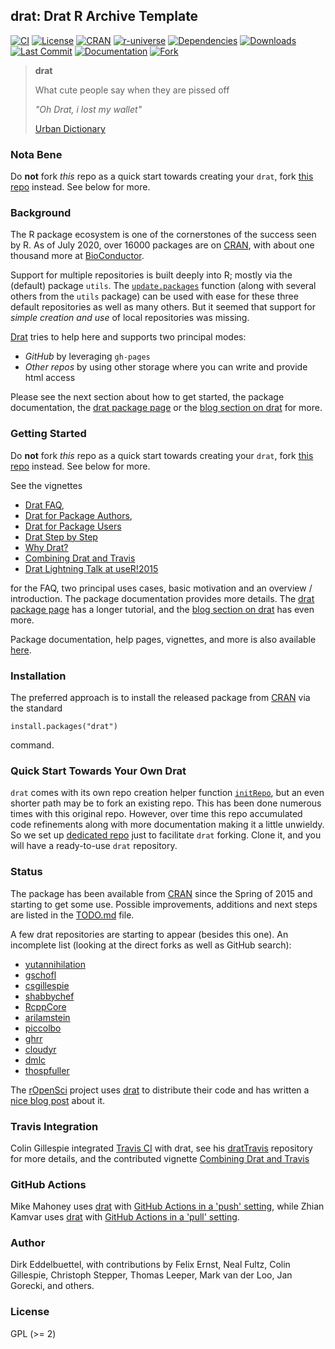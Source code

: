 ## drat: Drat R Archive Template

[![CI](https://github.com/eddelbuettel/drat/workflows/ci/badge.svg)](https://github.com/eddelbuettel/drat/actions?query=workflow%3Aci)
[![License](https://img.shields.io/badge/license-GPL%20%28%3E=%202%29-brightgreen.svg?style=flat)](https://www.gnu.org/licenses/gpl-2.0.html)
[![CRAN](https://www.r-pkg.org/badges/version/drat)](https://cran.r-project.org/package=drat)
[![r-universe](https://eddelbuettel.r-universe.dev/badges/drat)](https://eddelbuettel.r-universe.dev/drat)
[![Dependencies](https://tinyverse.netlify.app/badge/drat)](https://cran.r-project.org/package=drat)
[![Downloads](https://cranlogs.r-pkg.org/badges/drat?color=brightgreen)](https://www.r-pkg.org/pkg/drat)
[![Last Commit](https://img.shields.io/github/last-commit/eddelbuettel/drat)](https://github.com/eddelbuettel/drat)
[![Documentation](https://img.shields.io/badge/documentation-is_here-blue)](https://eddelbuettel.github.io/drat/)
[![Fork](https://img.shields.io/badge/fork-this_instead-orange)](https://github.com/drat-base/drat)

> **drat**
>
> What cute people say when they are pissed off
>
> _"Oh Drat, i lost my wallet"_
>
> [Urban Dictionary](https://www.urbandictionary.com/define.php?term=drat)

### Nota Bene

Do **not** fork _this_ repo as a quick start towards creating your `drat`, fork [this
repo](https://github.com/drat-base/drat) instead. See below for more.

### Background

The R package ecosystem is one of the cornerstones of the success seen by R.
As of July 2020, over 16000 packages are on [CRAN](https://cran.r-project.org),
with about one thousand more at [BioConductor](https://www.bioconductor.org).

Support for multiple repositories is built deeply into R; mostly via the
(default) package `utils`. The
[`update.packages`](https://www.rdocumentation.org/packages/utils/functions/update.packages)
function (along with several others from the `utils` package) can be used with
ease for these three default repositories as well as many others. But it
seemed that support for _simple creation and use_ of local repositories was
missing.

[Drat](https://dirk.eddelbuettel.com/code/drat.html) tries to help here and supports two principal modes:

- *GitHub* by leveraging `gh-pages`
- *Other repos* by using other storage where you can write and provide html access

Please see the next section about how to get started, the package documentation, the
[drat package page](https://dirk.eddelbuettel.com/code/drat.html) or the
[blog section on drat](http://dirk.eddelbuettel.com/blog/code/drat/) for more.

### Getting Started

Do **not** fork _this_ repo as a quick start towards creating your `drat`, fork [this
repo](https://github.com/drat-base/drat) instead. See below for more.

See the vignettes

- [Drat FAQ](https://eddelbuettel.github.io/drat/vignettes/dratfaq/),
- [Drat for Package Authors](https://eddelbuettel.github.io/drat/vignettes/dratforauthors/),
- [Drat for Package Users](https://eddelbuettel.github.io/drat/vignettes/dratforusers/)
- [Drat Step by Step](https://eddelbuettel.github.io/drat/vignettes/dratstepbystep/)
- [Why Drat?](https://eddelbuettel.github.io/drat/vignettes/whydrat/)
- [Combining Drat and Travis](https://eddelbuettel.github.io/drat/vignettes/combiningdratandtravis/)
- [Drat Lightning Talk at useR!2015](https://dirk.eddelbuettel.com/papers/useR2015_drat.pdf)

for the FAQ, two principal uses cases, basic motivation and an overview / introduction.
The package documentation provides more details.  The
[drat package page](https://dirk.eddelbuettel.com/code/drat.html) has a longer
tutorial, and the
[blog section on drat](http://dirk.eddelbuettel.com/blog/code/drat/) has even
more.

Package documentation, help pages, vignettes, and more is also available
[here](https://eddelbuettel.github.io/drat/).



### Installation

The preferred approach is to install the released package from [CRAN](https://cran.r-project.org) via the standard

```{.r}
install.packages("drat")
```

command.


### Quick Start Towards Your Own Drat

`drat` comes with its own repo creation helper function
[`initRepo`](https://eddelbuettel.github.io/drat/man/initRepo/), but an even shorter path may be to
fork an existing repo.  This has been done numerous times with this original repo. However, over
time this repo accumulated code refinements along with more documentation making it a little
unwieldy. So we set up [dedicated repo](https://github.com/drat-base/drat) just to facilitate `drat`
forking.  Clone it, and you will have a ready-to-use `drat` repository.

### Status

The package has been available from [CRAN](https://cran.r-project.org) since
the Spring of 2015 and starting to get some use. Possible improvements,
additions and next steps are listed in the
[TODO.md](https://github.com/eddelbuettel/drat/blob/master/inst/TODO.md)
file.

A few drat repositories are starting to appear (besides this one). An incomplete list (looking at the direct forks as well as GitHub search):

 - [yutannihilation](https://github.com/yutannihilation/drat)
 - [gschofl](https://github.com/gschofl/drat/)
 - [csgillespie](https://github.com/csgillespie/drat)
 - [shabbychef](https://github.com/shabbychef/drat)
 - [RcppCore](https://github.com/RcppCore/drat)
 - [arilamstein](https://github.com/arilamstein/drat)
 - [piccolbo](https://github.com/piccolbo/drat)
 - [ghrr](https://github.com/ghrr/drat)
 - [cloudyr](https://cloudyr.github.io/drat/)
 - [dmlc](https://github.com/dmlc/drat)
 - [thospfuller](https://github.com/thospfuller/drat)

The [rOpenSci](https://ropensci.org) project uses
[drat](https://dirk.eddelbuettel.com/code/drat.html) to distribute their code
and has written a
[nice blog post](https://ropensci.org/blog/2015/08/04/a-drat-repository-for-ropensci/)
about it.

### Travis Integration

Colin Gillespie integrated [Travis CI](https://www.travis-ci.com) with drat, see his
[dratTravis](https://github.com/csgillespie/dratTravis) repository for more details, and the
contributed vignette [Combining Drat and Travis](https://eddelbuettel.github.io/drat/vignettes/combiningdratandtravis/)

### GitHub Actions

Mike Mahoney uses [drat](https://dirk.eddelbuettel.com/code/drat.html)
with [GitHub Actions in a 'push' setting](https://www.mm218.dev/posts/2021-09-22-automated-drat-uploads-with-github-actions/),
while Zhian Kamvar uses [drat](https://dirk.eddelbuettel.com/code/drat.html)
with [GitHub Actions in a 'pull' setting](https://zkamvar.netlify.app/blog/gh-drat/).

### Author

Dirk Eddelbuettel, with contributions by Felix Ernst, Neal Fultz, Colin
Gillespie, Christoph Stepper, Thomas Leeper, Mark van der Loo, Jan Gorecki,
and others.

### License

GPL (>= 2)
